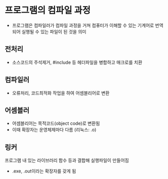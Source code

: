 # 프로그램의 컴파일 과정
- 프로그램은 컴파일러가 컴파일 과정을 거쳐 컴퓨터가 이해할 수 있는 기계어로 번역되어 실행될 수 있는 파일이 된 것을 의미

## 전처리
- 소스코드의 주석제거, #include 등 헤더파일을 병합하고 매크로를 치환
## 컴파일러
- 오류처리, 코드최적화 작업을 하여 어셈블리어로 변환

## 어셈블러
- 어셈블리어는 목적코드(object code)로 변환됨
- 이때 확장자는 운영체제마다 다름 (리눅스: .o)

## 링커
프로그램 내 있는 라이브러리 함수 등과 결합해 실행파일이 만들어짐
- .exe, .out이라는 확장자를 갖게 됨